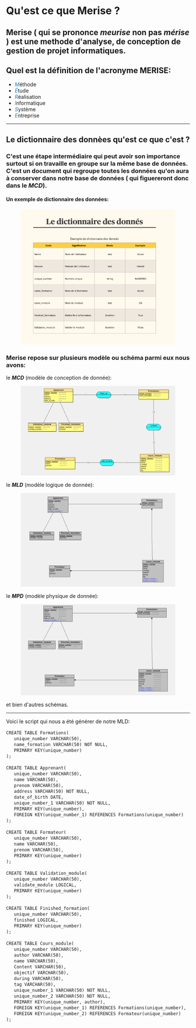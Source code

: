 # Qu'est ce que Merise ?

## Merise ( qui se prononce _meurise_ non pas _mérise_ ) est une methode d'analyse, de conception de gestion de projet informatiques.

## Quel est la définition de l'acronyme MERISE:

- <span style="color:#1582B8">_M_</span>éthode
- <span style="color:#1582B8">_É_</span>tude
- <span style="color:#1582B8">_R_</span>éalisation
- <span style="color:#1582B8">_I_</span>nformatique
- <span style="color:#1582B8">_S_</span>ystème
- <span style="color:#1582B8">_E_</span>ntreprise

---

## Le dictionnaire des donnèes qu'est ce que c'est ?

### C'est une étape intermédiaire qui peut avoir son importance surtout si on travaille en groupe sur la même base de données. C'est un document qui regroupe toutes les données qu'on aura à conserver dans notre base de données ( qui figuereront donc dans le _MCD_).

#### Un exemple de dictionnaire des données:

<figure>
  <img src="Dico.png" alt="" width="500" />
</figure>

### Merise repose sur plusieurs modèle ou schéma parmi eux nous avons:

le **_MCD_** (modèle de conception de donnée):

<figure>
  <img src="MCD.png" alt="" width="500" />
</figure>

le **_MLD_** (modèle logique de donnée):

<figure>
  <img src="MLD.png" alt="" width="500" />
</figure>

le **_MPD_** (modèle physique de donnée):

<figure>
  <img src="MPD.png" alt="" width="500" />
</figure>

et bien d'autres schèmas.

---

Voici le script qui nous a été générer de notre MLD:

```
CREATE TABLE Formations(
   unique_number VARCHAR(50),
   name_formation VARCHAR(50) NOT NULL,
   PRIMARY KEY(unique_number)
);

CREATE TABLE Apprenant(
   unique_number VARCHAR(50),
   name VARCHAR(50),
   prenom VARCHAR(50),
   address VARCHAR(50) NOT NULL,
   date_of_birth DATE,
   unique_number_1 VARCHAR(50) NOT NULL,
   PRIMARY KEY(unique_number),
   FOREIGN KEY(unique_number_1) REFERENCES Formations(unique_number)
);

CREATE TABLE Formateur(
   unique_number VARCHAR(50),
   name VARCHAR(50),
   prenom VARCHAR(50),
   PRIMARY KEY(unique_number)
);

CREATE TABLE Validation_module(
   unique_number VARCHAR(50),
   validate_module LOGICAL,
   PRIMARY KEY(unique_number)
);

CREATE TABLE Finished_formation(
   unique_number VARCHAR(50),
   finished LOGICAL,
   PRIMARY KEY(unique_number)
);

CREATE TABLE Cours_module(
   unique_number VARCHAR(50),
   author VARCHAR(50),
   name VARCHAR(50),
   Content VARCHAR(50),
   objectif VARCHAR(50),
   during VARCHAR(50),
   tag VARCHAR(50),
   unique_number_1 VARCHAR(50) NOT NULL,
   unique_number_2 VARCHAR(50) NOT NULL,
   PRIMARY KEY(unique_number, author),
   FOREIGN KEY(unique_number_1) REFERENCES Formations(unique_number),
   FOREIGN KEY(unique_number_2) REFERENCES Formateur(unique_number)
);
```
